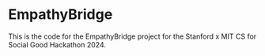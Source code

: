 # EmpathyBridge

This is the code for the EmpathyBridge project for the Stanford x MIT CS for Social Good Hackathon 2024.

